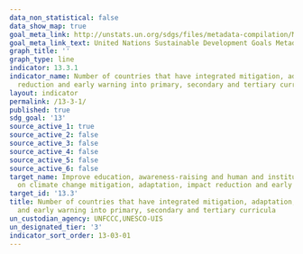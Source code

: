 ```yaml
---
data_non_statistical: false
data_show_map: true
goal_meta_link: http://unstats.un.org/sdgs/files/metadata-compilation/Metadata-Goal-13.pdf
goal_meta_link_text: United Nations Sustainable Development Goals Metadata (pdf 759kB)
graph_title: ''
graph_type: line
indicator: 13.3.1
indicator_name: Number of countries that have integrated mitigation, adaptation, impact
  reduction and early warning into primary, secondary and tertiary curricula
layout: indicator
permalink: /13-3-1/
published: true
sdg_goal: '13'
source_active_1: true
source_active_2: false
source_active_3: false
source_active_4: false
source_active_5: false
source_active_6: false
target_name: Improve education, awareness-raising and human and institutional capacity
  on climate change mitigation, adaptation, impact reduction and early warning
target_id: '13.3'
title: Number of countries that have integrated mitigation, adaptation, impact reduction
  and early warning into primary, secondary and tertiary curricula
un_custodian_agency: UNFCCC,UNESCO-UIS
un_designated_tier: '3'
indicator_sort_order: 13-03-01
---
```

